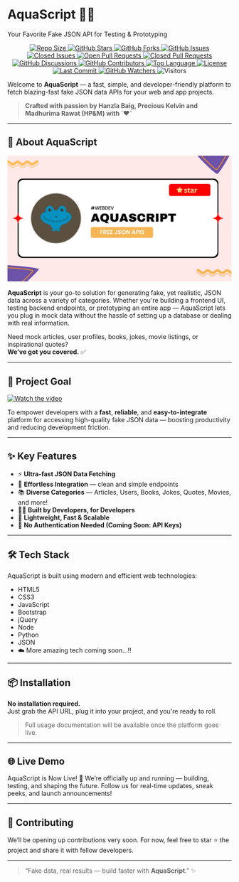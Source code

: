 # AquaScript 🌊✨  
Your Favorite Fake JSON API for Testing & Prototyping  

<p align="center">
  
  <!-- Repository Size -->
  <a href="https://github.com/wecoded-dev/Aquascript">
    <img src="https://img.shields.io/github/repo-size/wecoded-dev/Aquascript?color=%23FFB6C1&label=Repo%20Size&labelColor=%23F39FBB&style=for-the-badge&logo=github" alt="Repo Size">
  </a>

  <!-- Stars -->
  <a href="https://github.com/wecoded-dev/Aquascript/stargazers">
    <img src="https://img.shields.io/github/stars/wecoded-dev/Aquascript?color=%23FFD580&label=Stars&labelColor=%23F5C16E&style=for-the-badge&logo=star" alt="GitHub Stars">
  </a>

  <!-- Forks -->
  <a href="https://github.com/wecoded-dev/Aquascript/network/members">
    <img src="https://img.shields.io/github/forks/wecoded-dev/Aquascript?color=%2388D8C0&label=Forks&labelColor=%2375CDB1&style=for-the-badge&logo=git" alt="GitHub Forks">
  </a>

  <!-- Issues (Open + Closed) -->
  <a href="https://github.com/wecoded-dev/Aquascript/issues">
    <img src="https://img.shields.io/github/issues/wecoded-dev/Aquascript?color=%23FFD8A8&label=Open%20Issues&labelColor=%23FFC488&style=for-the-badge&logo=bug" alt="GitHub Issues">
  </a>
  <a href="https://github.com/wecoded-dev/Aquascript/issues?q=is%3Aissue+is%3Aclosed">
    <img src="https://img.shields.io/github/issues-closed/wecoded-dev/Aquascript?color=%23F6B6B6&label=Closed%20Issues&labelColor=%23E99D9D&style=for-the-badge&logo=bug" alt="Closed Issues">
  </a>

  <!-- Pull Requests (Open + Closed) -->
  <a href="https://github.com/wecoded-dev/Aquascript/pulls">
    <img src="https://img.shields.io/github/issues-pr/wecoded-dev/Aquascript?color=%23A0C4FF&label=Open%20PRs&labelColor=%2387B4F3&style=for-the-badge&logo=git" alt="Open Pull Requests">
  </a>
  <a href="https://github.com/wecoded-dev/Aquascript/pulls?q=is%3Apr+is%3Aclosed">
    <img src="https://img.shields.io/github/issues-pr-closed/wecoded-dev/Aquascript?color=%23D5A6E0&label=Closed%20PRs&labelColor=%23C291D3&style=for-the-badge&logo=git" alt="Closed Pull Requests">
  </a>

  <!-- Discussions -->
  <a href="https://github.com/wecoded-dev/Aquascript/discussions">
    <img src="https://img.shields.io/github/discussions/wecoded-dev/Aquascript?color=%23C9B6E4&label=Discussions&labelColor=%23B8A1D8&style=for-the-badge&logo=discourse" alt="GitHub Discussions">
  </a>

  <!-- Contributors -->
  <a href="https://github.com/wecoded-dev/Aquascript/graphs/contributors">
    <img src="https://img.shields.io/github/contributors/wecoded-dev/Aquascript?color=%23A0DE83&label=Contributors&labelColor=%238DCD73&style=for-the-badge&logo=github" alt="GitHub Contributors">
  </a>

  <!-- Language Breakdown -->
  <a href="https://github.com/wecoded-dev/Aquascript">
    <img src="https://img.shields.io/github/languages/top/wecoded-dev/Aquascript?color=%23EEC6E0&label=Top%20Language&labelColor=%23DBB1D3&style=for-the-badge&logo=python" alt="Top Language">
  </a>

  <!-- License -->
  <a href="https://github.com/madhurimarawat/Cloud-Computing/blob/main/LICENSE">
    <img src="https://img.shields.io/github/license/wecoded-dev/Aquascript?color=%23FF869&label=License&labelColor=%23E76C88&style=for-the-badge&logo=open-source-initiative" alt="License">
  </a>

  <!-- Last Commit -->
<a href="https://github.com/wecoded-dev/Aquascript/commits/main">
  <img src="https://img.shields.io/github/last-commit/wecoded-dev/Aquascript?color=%23FDCB8E&label=Last%20Commit&labelColor=%23F4B876&style=for-the-badge&logo=github" alt="Last Commit">
</a>

  <!-- Watchers -->
  <a href="https://github.com/wecoded-dev/Aquascript/watchers">
    <img src="https://img.shields.io/github/watchers/wecoded-dev/Aquascript?color=%23FFD166&label=Watchers&labelColor=%23F4B74E&style=for-the-badge&logo=github" alt="GitHub Watchers">
  </a>

 <!-- Visitors Count -->
<img src="https://komarev.com/ghpvc/?username=wecoded-dev&label=Visitors&color=B5E48C&style=flat" alt="Visitors">
</p>

Welcome to **AquaScript** — a fast, simple, and developer-friendly platform to fetch blazing-fast fake JSON data APIs for your web and app projects.

> **Crafted with passion by Hanzla Baig, Precious Kelvin and Madhurima Rawat (HP&M) with ´❤️´**

---

## 🚀 About AquaScript  
![Preview](assets/previewimg.png)

**AquaScript** is your go-to solution for generating fake, yet realistic, JSON data across a variety of categories. Whether you're building a frontend UI, testing backend endpoints, or prototyping an entire app — AquaScript lets you plug in mock data without the hassle of setting up a database or dealing with real information.

Need mock articles, user profiles, books, jokes, movie listings, or inspirational quotes?  
**We’ve got you covered.** ✅

---

## 🎯 Project Goal  

[![Watch the video](assets/ytb.png)](https://www.youtube.com/watch?v=BAP4nRlONw4)


To empower developers with a **fast**, **reliable**, and **easy-to-integrate** platform for accessing high-quality fake JSON data — boosting productivity and reducing development friction.

---

## ✨ Key Features  

- ⚡ **Ultra-fast JSON Data Fetching**  
- 🔗 **Effortless Integration** — clean and simple endpoints  
- 📚 **Diverse Categories** — Articles, Users, Books, Jokes, Quotes, Movies, and more!  
- 🧑‍💻 **Built by Developers, for Developers**  
- 🧬 **Lightweight, Fast & Scalable**  
- 🧰 **No Authentication Needed (Coming Soon: API Keys)**  

---

## 🛠 Tech Stack  

AquaScript is built using modern and efficient web technologies:

- HTML5  
- CSS3  
- JavaScript  
- Bootstrap  
- jQuery
- Node
- Python 
- JSON  
- ☁️ More amazing tech coming soon...!!

---

## 📦 Installation  

**No installation required.**  
Just grab the API URL, plug it into your project, and you're ready to roll.

> Full usage documentation will be available once the platform goes live.

---

## 🌐 Live Demo  

 AquaScript is Now Live! 🚀
We’re officially up and running — building, testing, and shaping the future.
Follow us for real-time updates, sneak peeks, and launch announcements!

---

## 🤝 Contributing  

We’ll be opening up contributions very soon. For now, feel free to star ⭐ the project and share it with fellow developers.

---

> “Fake data, real results — build faster with **AquaScript**.” ✨
